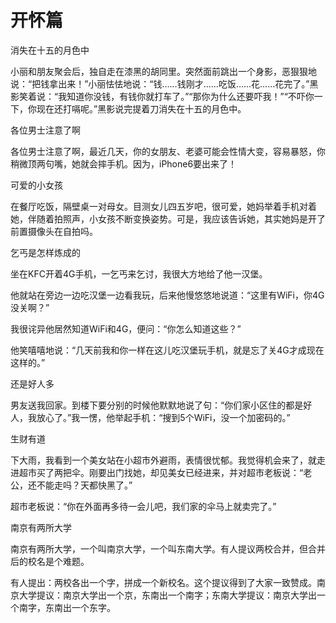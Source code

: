 # 开怀篇

消失在十五的月色中 

小丽和朋友聚会后，独自走在漆黑的胡同里。突然面前跳出一个身影，恶狠狠地说：“把钱拿出来！”小丽怯怯地说：“钱……钱刚才……吃饭……花……花完了。”黑影笑着说：“我知道你没钱，有钱你就打车了。”“那你为什么还要吓我！”“不吓你一下，你现在还打嗝呢。”黑影说完提着刀消失在十五的月色中。 

各位男士注意了啊 

各位男士注意了啊，最近几天，你的女朋友、老婆可能会性情大变，容易暴怒，你稍微顶两句嘴，她就会摔手机。因为，iPhone6要出来了！ 

可爱的小女孩 

在餐厅吃饭，隔壁桌一对母女。目测女儿四五岁吧，很可爱，她妈举着手机对着她，伴随着拍照声，小女孩不断变换姿势。可是，我应该告诉她，其实她妈是开了前置摄像头在自拍吗。 

乞丐是怎样炼成的 

坐在KFC开着4G手机，一乞丐来乞讨，我很大方地给了他一汉堡。 

他就站在旁边一边吃汉堡一边看我玩，后来他慢悠悠地说道：“这里有WiFi，你4G没关啊？” 

我很诧异他居然知道WiFi和4G，便问：“你怎么知道这些？” 

他笑嘻嘻地说：“几天前我和你一样在这儿吃汉堡玩手机，就是忘了关4G才成现在这样的。” 

还是好人多 

男友送我回家。到楼下要分别的时候他默默地说了句：“你们家小区住的都是好人，我放心了。”我一愣，他举起手机：“搜到5个WiFi，没一个加密码的。” 

生财有道 

下大雨，我看到一个美女站在小超市外避雨，表情很忧郁。我觉得机会来了，就走进超市买了两把伞。刚要出门找她，却见美女已经进来，并对超市老板说：“老公，还不能走吗？天都快黑了。” 

超市老板说：“你在外面再多待一会儿吧，我们家的伞马上就卖完了。” 

南京有两所大学 

南京有两所大学，一个叫南京大学，一个叫东南大学。有人提议两校合并，但合并后的校名是个难题。 

有人提出：两校各出一个字，拼成一个新校名。这个提议得到了大家一致赞成。南京大学提议：南京大学出一个京，东南出一个南字；东南大学提议：南京大学出一个南字，东南出一个东字。